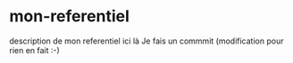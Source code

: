# mon-referentiel
description de mon referentiel ici là
Je fais un commmit (modification pour rien en fait 
:-)
